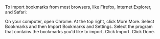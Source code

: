 To import bookmarks from most browsers, like Firefox, Internet Explorer, and Safari:

On your computer, open Chrome.
At the top right, click More More.
Select Bookmarks and then Import Bookmarks and Settings.
Select the program that contains the bookmarks you'd like to import.
Click Import.
Click Done.
